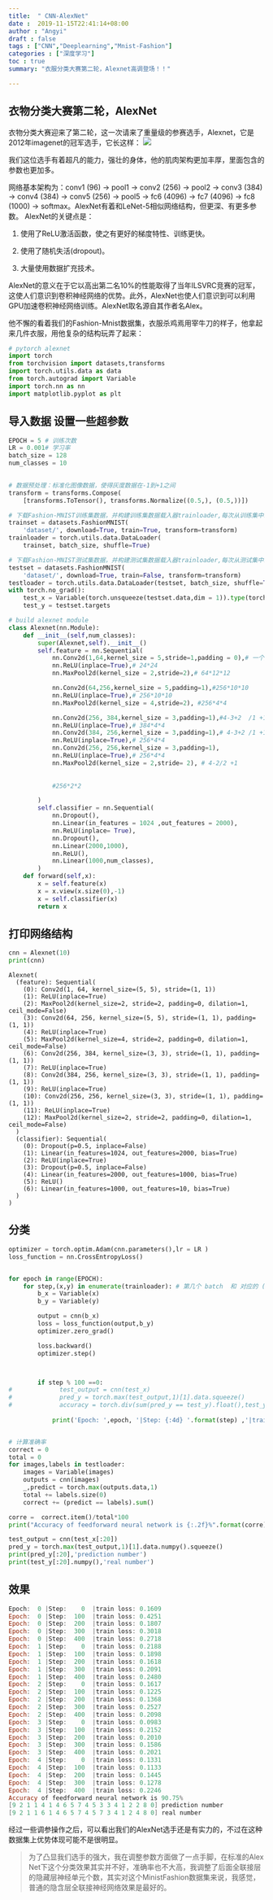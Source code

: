 ```yaml
---
title:  " CNN-AlexNet"
date :  2019-11-15T22:41:14+08:00
author : "Angyi"
draft : false
tags : ["CNN","Deeplearning","Mnist-Fashion"]
categories : ["深度学习"]
toc : true
summary: "衣服分类大赛第二轮，Alexnet高调登场！！"

---
```



## 衣物分类大赛第二轮，AlexNet

衣物分类大赛迎来了第二轮，这一次请来了重量级的参赛选手，Alexnet，它是2012年imagenet的冠军选手，它长这样：
![](http://picture.piggygaga.top/AlexNet/AlexNet.png)

我们这位选手有着超凡的能力，强壮的身体，他的肌肉架构更加丰厚，里面包含的参数也更加多。

网络基本架构为：conv1 (96) -> pool1 -> conv2 (256) -> pool2 -> conv3 (384) -> conv4 (384) -> conv5 (256) -> pool5 -> fc6 (4096) -> fc7 (4096) -> fc8 (1000) -> softmax。AlexNet有着和LeNet-5相似网络结构，但更深、有更多参数。
AlexNet的关键点是：

1. 使用了ReLU激活函数，使之有更好的梯度特性、训练更快。

2.  使用了随机失活(dropout)。

3.  大量使用数据扩充技术。

AlexNet的意义在于它以高出第二名10%的性能取得了当年ILSVRC竞赛的冠军，这使人们意识到卷积神经网络的优势。此外，AlexNet也使人们意识到可以利用GPU加速卷积神经网络训练。AlexNet取名源自其作者名Alex。

他不懈的看着我们的Fashion-Mnist数据集，衣服杀鸡焉用宰牛刀的样子，他拿起来几件衣服，用他复杂的结构玩弄了起来：


```python
# pytorch alexnet
import torch 
from torchvision import datasets,transforms
import torch.utils.data as data
from torch.autograd import Variable
import torch.nn as nn
import matplotlib.pyplot as plt 
```

## 导入数据 设置一些超参数


```python
EPOCH = 5 # 训练次数
LR = 0.001# 学习率
batch_size = 128
num_classes = 10
 

# 数据预处理：标准化图像数据，使得灰度数据在-1到+1之间
transform = transforms.Compose(
    [transforms.ToTensor(), transforms.Normalize((0.5,), (0.5,))])

# 下载Fashion-MNIST训练集数据，并构建训练集数据载入器trainloader,每次从训练集中载入64张图片，每次载入都打乱顺序
trainset = datasets.FashionMNIST(
    'dataset/', download=True, train=True, transform=transform)
trainloader = torch.utils.data.DataLoader(
    trainset, batch_size, shuffle=True)

# 下载Fashion-MNIST测试集数据，并构建测试集数据载入器trainloader,每次从测试集中载入64张图片，每次载入都打乱顺序
testset = datasets.FashionMNIST(
    'dataset/', download=True, train=False, transform=transform)
testloader = torch.utils.data.DataLoader(testset, batch_size, shuffle=True)
with torch.no_grad():
    test_x = Variable(torch.unsqueeze(testset.data,dim = 1)).type(torch.FloatTensor)
    test_y = testset.targets
```


```python
# build alexnet module
class Alexnet(nn.Module):
    def __init__(self,num_classes):
        super(Alexnet,self).__init__()
        self.feature = nn.Sequential(
            nn.Conv2d(1,64,kernel_size = 5,stride=1,padding = 0),# 一个通道，输出64张特征图，28-5+1 = 24
            nn.ReLU(inplace=True),# 24*24
            nn.MaxPool2d(kernel_size = 2,stride=2),# 64*12*12

            nn.Conv2d(64,256,kernel_size = 5,padding=1),#256*10*10
            nn.ReLU(inplace=True),# 256*10*10
            nn.MaxPool2d(kernel_size = 4,stride=2), #256*4*4

            nn.Conv2d(256, 384,kernel_size = 3,padding=1),#4-3+2  /1 +1
            nn.ReLU(inplace=True),# 384*4*4
            nn.Conv2d(384, 256,kernel_size = 3,padding=1),# 4-3+2 /1 +1
            nn.ReLU(inplace=True),# 256*4*4
            nn.Conv2d(256, 256,kernel_size = 3,padding=1),
            nn.ReLU(inplace=True),# 256*4*4
            nn.MaxPool2d(kernel_size = 2,stride= 2), # 4-2/2 +1
            
            
            #256*2*2

        )
        self.classifier = nn.Sequential(
            nn.Dropout(),
            nn.Linear(in_features = 1024 ,out_features = 2000),
            nn.ReLU(inplace= True),
            nn.Dropout(),
            nn.Linear(2000,1000),
            nn.ReLU(),
            nn.Linear(1000,num_classes),
        )
    def forward(self,x):
        x = self.feature(x)
        x = x.view(x.size(0),-1)
        x = self.classifier(x)
        return x
```

## 打印网络结构


```python
cnn = Alexnet(10)
print(cnn)
```

    Alexnet(
      (feature): Sequential(
        (0): Conv2d(1, 64, kernel_size=(5, 5), stride=(1, 1))
        (1): ReLU(inplace=True)
        (2): MaxPool2d(kernel_size=2, stride=2, padding=0, dilation=1, ceil_mode=False)
        (3): Conv2d(64, 256, kernel_size=(5, 5), stride=(1, 1), padding=(1, 1))
        (4): ReLU(inplace=True)
        (5): MaxPool2d(kernel_size=4, stride=2, padding=0, dilation=1, ceil_mode=False)
        (6): Conv2d(256, 384, kernel_size=(3, 3), stride=(1, 1), padding=(1, 1))
        (7): ReLU(inplace=True)
        (8): Conv2d(384, 256, kernel_size=(3, 3), stride=(1, 1), padding=(1, 1))
        (9): ReLU(inplace=True)
        (10): Conv2d(256, 256, kernel_size=(3, 3), stride=(1, 1), padding=(1, 1))
        (11): ReLU(inplace=True)
        (12): MaxPool2d(kernel_size=2, stride=2, padding=0, dilation=1, ceil_mode=False)
      )
      (classifier): Sequential(
        (0): Dropout(p=0.5, inplace=False)
        (1): Linear(in_features=1024, out_features=2000, bias=True)
        (2): ReLU(inplace=True)
        (3): Dropout(p=0.5, inplace=False)
        (4): Linear(in_features=2000, out_features=1000, bias=True)
        (5): ReLU()
        (6): Linear(in_features=1000, out_features=10, bias=True)
      )
    )

## 分类

```python
optimizer = torch.optim.Adam(cnn.parameters(),lr = LR )
loss_function = nn.CrossEntropyLoss()


for epoch in range(EPOCH):
    for step,(x,y) in enumerate(trainloader): # 第几个 batch  和 对应的 (x y)
        b_x = Variable(x)
        b_y = Variable(y)

        output = cnn(b_x)
        loss = loss_function(output,b_y) 
        optimizer.zero_grad()

        loss.backward()
        optimizer.step()



        if step % 100 ==0:
#             test_output = cnn(test_x)
#             pred_y = torch.max(test_output,1)[1].data.squeeze()
#             accuracy = torch.div(sum(pred_y == test_y).float(),test_y.size(0)).item()
        
            print('Epoch: ',epoch, '|Step: {:4d} '.format(step) ,'|train loss: {:.4f}'.format(loss.item()))# '|accuracy: {:.4f}'.format(accuracy))


# 计算准确率
correct = 0
total = 0
for images,labels in testloader:
    images = Variable(images)
    outputs = cnn(images)
    _,predict = torch.max(outputs.data,1)
    total += labels.size(0)
    correct += (predict == labels).sum()

corre =  correct.item()/total*100
print("Accuracy of feedforward neural network is {:.2f}%".format(corre))

test_output = cnn(test_x[:20])
pred_y = torch.max(test_output,1)[1].data.numpy().squeeze()
print(pred_y[:20],'prediction number')
print(test_y[:20].numpy(),'real number')

```
## 效果
```powershell
Epoch:  0 |Step:    0  |train loss: 0.1609
Epoch:  0 |Step:  100  |train loss: 0.4251
Epoch:  0 |Step:  200  |train loss: 0.1807
Epoch:  0 |Step:  300  |train loss: 0.3018
Epoch:  0 |Step:  400  |train loss: 0.2718
Epoch:  1 |Step:    0  |train loss: 0.2188
Epoch:  1 |Step:  100  |train loss: 0.1898
Epoch:  1 |Step:  200  |train loss: 0.1618
Epoch:  1 |Step:  300  |train loss: 0.2091
Epoch:  1 |Step:  400  |train loss: 0.2480
Epoch:  2 |Step:    0  |train loss: 0.1617
Epoch:  2 |Step:  100  |train loss: 0.1225
Epoch:  2 |Step:  200  |train loss: 0.1368
Epoch:  2 |Step:  300  |train loss: 0.2527
Epoch:  2 |Step:  400  |train loss: 0.2098
Epoch:  3 |Step:    0  |train loss: 0.0983
Epoch:  3 |Step:  100  |train loss: 0.2152
Epoch:  3 |Step:  200  |train loss: 0.2010
Epoch:  3 |Step:  300  |train loss: 0.1586
Epoch:  3 |Step:  400  |train loss: 0.2021
Epoch:  4 |Step:    0  |train loss: 0.1331
Epoch:  4 |Step:  100  |train loss: 0.1133
Epoch:  4 |Step:  200  |train loss: 0.1445
Epoch:  4 |Step:  300  |train loss: 0.1278
Epoch:  4 |Step:  400  |train loss: 0.2246
Accuracy of feedforward neural network is 90.75%
[9 2 1 1 4 1 4 6 5 7 4 5 3 3 4 1 2 2 8 0] prediction number
[9 2 1 1 6 1 4 6 5 7 4 5 7 3 4 1 2 4 8 0] real number
```

经过一些调参操作之后，可以看出我们的AlexNet选手还是有实力的，不过在这种数据集上优势体现可能不是很明显。

> 为了凸显我们选手的强大，我在调整参数方面做了一点手脚，在标准的Alex Net下这个分类效果其实并不好，准确率也不大高，我调整了后面全联接层的隐藏层神经单元个数，其实对这个MinistFashion数据集来说，我感觉，普通的隐含层全联接神经网络效果是最好的。